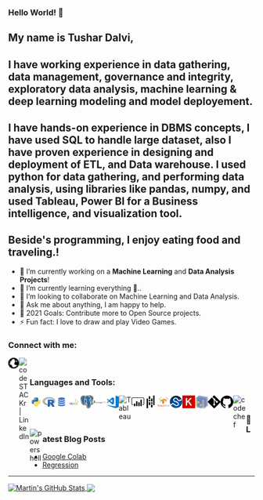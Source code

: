 ### Hello World! 👋

## My name is Tushar Dalvi, 
## I have working experience in data gathering, data management, governance and integrity, exploratory data analysis, machine learning & deep learning modeling and model deployement. 
## I have hands-on experience in DBMS concepts, I have used SQL to handle large dataset, also I have proven experience in designing and deployment of ETL, and Data warehouse. I used python for data gathering, and performing data analysis, using libraries like pandas, numpy, and used Tableau, Power BI for a Business intelligence, and visualization tool. 
## Beside's programming, I enjoy eating food and traveling.!

- 🔭 I’m currently working on a <b>Machine Learning</b> and <b>Data Analysis Projects</b>!
- 🌱 I’m currently learning everything 🤣..
- 👯 I’m looking to collaborate on Machine Learning and Data Analysis.
- 💬 Ask me about anything, I am happy to help.
- 🥅 2021 Goals: Contribute more to Open Source projects.
- ⚡ Fun fact: I love to draw and play Video Games.




### Connect with me:

[<img align="left" alt="codeSTACKr.com" width="22px" src="https://raw.githubusercontent.com/iconic/open-iconic/master/svg/globe.svg" />][website]
[<img align="left" alt="codeSTACKr | LinkedIn" width="22px" src="https://cdn.jsdelivr.net/npm/simple-icons@v3/icons/linkedin.svg" />][linkedin]

<br />

### Languages and Tools:

<img align="left" alt="Python" width="26px" src="https://raw.githubusercontent.com/github/explore/80688e429a7d4ef2fca1e82350fe8e3517d3494d/topics/python/python.png" />
<img align="left" alt="R" width="26px" src="https://raw.githubusercontent.com/github/explore/80688e429a7d4ef2fca1e82350fe8e3517d3494d/topics/r/r.png" />
<img align="left" alt="Microsoft SQL Server" width="26px" src="https://raw.githubusercontent.com/github/explore/80688e429a7d4ef2fca1e82350fe8e3517d3494d/topics/sql/sql.png" />
<img align="left" alt="MySQL" width="26px" src="https://raw.githubusercontent.com/github/explore/80688e429a7d4ef2fca1e82350fe8e3517d3494d/topics/mysql/mysql.png" />
<img align="left" alt="PostGreSQL" width="26px" src="https://raw.githubusercontent.com/github/explore/80688e429a7d4ef2fca1e82350fe8e3517d3494d/topics/postgresql/postgresql.png" />
<img align="left" alt="MongoDB" width="26px" src="https://raw.githubusercontent.com/github/explore/80688e429a7d4ef2fca1e82350fe8e3517d3494d/topics/mongodb/mongodb.png" />
<img align="left" alt="Visual Studio Code" width="26px" src="https://raw.githubusercontent.com/github/explore/80688e429a7d4ef2fca1e82350fe8e3517d3494d/topics/visual-studio-code/visual-studio-code.png" />
<img align="left" alt="Tableau" width="26px" src="https://avatars.githubusercontent.com/u/828667?s=200&v=4"/>
<img align="left" alt="Power BI" width="26px" src="https://github.com/TD91988/TD91988/blob/master/svg/powerbi.svg" />
<img align="left" alt="Pandas" width="26px" src="https://github.com/TD91988/TD91988/blob/master/svg/pandas.svg" />
<img align="left" alt="TensorFlow" width="26px" src="https://raw.githubusercontent.com/github/explore/80688e429a7d4ef2fca1e82350fe8e3517d3494d/topics/tensorflow/tensorflow.png" />
<img align="left" alt="Scipy" width="26px" src="https://github.com/TD91988/TD91988/blob/master/svg/scipy.svg" />
<img align="left" alt="Keras" width="26px" src="https://github.com/TD91988/TD91988/blob/master/svg/keras.svg" />
<img align="left" alt="Numpy" width="26px" src="https://github.com/TD91988/TD91988/blob/master/svg/numpy-logo.svg" />
<img align="left" alt="git" width="26px" src="https://github.com/TD91988/TD91988/blob/master/svg/git.svg" />
<img align="left" alt="github" width="26px" src="https://github.com/TD91988/TD91988/blob/master/svg/github.svg" />
<img align="left" alt="codechef" width="26px" src="https://avatars.githubusercontent.com/u/11960354?s=400&u=a77c97db3237e61ac0548a9d887f35c74c7e595e&v=4" />
<img align="left" alt="powershell" width="26px" src="https://avatars.githubusercontent.com/u/11524380?s=200&v=4" />


<br />

### 📕 Latest Blog Posts
<!-- BLOG-POST-LIST:START -->
- [Google Colab](https://tushardalvi.com/colab/)
- [Regression](https://tushardalvi.com/regression/)
<!-- BLOG-POST-LIST:END -->

---

[website]: https://tushardalvi.com/
[linkedin]: https://linkedin.com/in/tusharsdalvi/


<a href="https://github.com/TD91988/TD91988">
  <img align="center" src="https://github-readme-stats.vercel.app/api?username=TD91988&show_icons=true&line_height=27&count_private=true&title_color=ffffff&text_color=c9cacc&icon_color=2bbc8a&bg_color=1d1f21" alt="Martin's GitHub Stats" />
</a>
<a href="https://github.com/TD91988/TD91988">
  <img align="center" src="https://github-readme-stats.vercel.app/api/top-langs/?username=TD91988&hide=java,html&title_color=ffffff&text_color=c9cacc&icon_color=2bbc8a&bg_color=1d1f21" />
</a>
